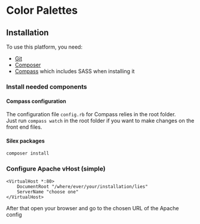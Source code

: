 # Color Palettes

## Installation

To use this platform, you need:

- [Git](https://git-scm.com/)
- [Composer](https://getcomposer.org)
- [Compass](https://compass-style.org) which includes SASS when installing it

### Install needed components

#### Compass configuration

The configuration file ```config.rb``` for Compass relies in the root folder.  
Just run ``compass watch`` in the root folder if you want to make changes on the front end files.  

#### Silex packages

```bash
composer install
```

### Configure Apache vHost (simple)

```
<VirtualHost *:80>  
	DocumentRoot "/where/ever/your/installation/lies"  
	ServerName "choose one"  
</VirtualHost>
```

After that open your browser and go to the chosen URL of the Apache config
